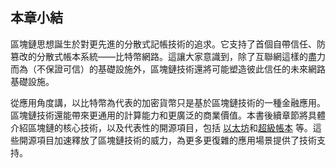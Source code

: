 ## 本章小結

區塊鏈思想誕生於對更先進的分散式記帳技術的追求。它支持了首個自帶信任、防篡改的分散式帳本系統——比特幣網路。這讓大家意識到，除了互聯網這樣的盡力而為（不保證可信）的基礎設施外，區塊鏈技術還將可能塑造彼此信任的未來網路基礎設施。

從應用角度講，以比特幣為代表的加密貨幣只是基於區塊鏈技術的一種金融應用。區塊鏈技術還能帶來更通用的計算能力和更廣泛的商業價值。本書後續章節將具體介紹區塊鏈的核心技術，以及代表性的開源項目，包括 [以太坊](https://www.ethereum.org/)和[超級帳本](https://hyperledger.org) 等。這些開源項目加速釋放了區塊鏈技術的威力，為更多更復雜的應用場景提供了技術支持。
